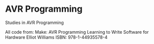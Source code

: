 # AVR Programming
Studies in AVR Programming


All code from:
Make: AVR Programming
Learning to Write Software for Hardware
Elliot Williams
ISBN: 978-1-44935578-4
